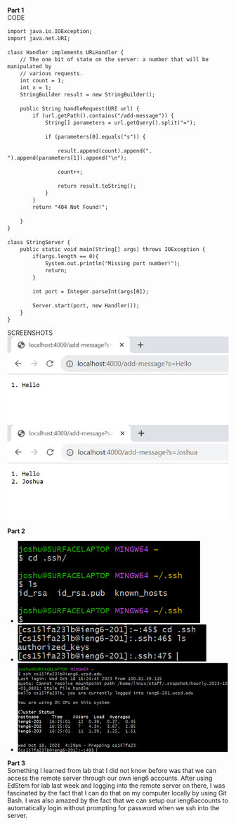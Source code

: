 **Part 1**<br>
CODE
```
import java.io.IOException;
import java.net.URI;

class Handler implements URLHandler {
    // The one bit of state on the server: a number that will be manipulated by
    // various requests.
    int count = 1;
    int x = 1;
    StringBuilder result = new StringBuilder();

    public String handleRequest(URI url) {
        if (url.getPath().contains("/add-message")) {
            String[] parameters = url.getQuery().split("=");

            if (parameters[0].equals("s")) {

                result.append(count).append(". ").append(parameters[1]).append("\n");

                count++;

                return result.toString();
            }
        }
        return "404 Not Found!";
    
    }
}

class StringServer {
    public static void main(String[] args) throws IOException {
        if(args.length == 0){
            System.out.println("Missing port number!");
            return;
        }

        int port = Integer.parseInt(args[0]);

        Server.start(port, new Handler());
    }
}
```
SCREENSHOTS<br>
![Image](Screenshot20231018160331.png)
![Image](Screenshot20231018160416.png)

**Part 2**<br>
- ![Image](Screenshot20231018162410.png)
- ![Image](Screenshot20231018162633.png)
- ![Image](Screenshot20231018162951.png)

**Part 3**<br>
Something I learned from lab that I did not know before was that we can access the remote server through our own ieng6 accounts. After using EdStem for lab last week and logging into the remote server on there, I was fascinated by the fact that I can do that on my computer locally by using Git Bash. I was also amazed by the fact that we can setup our ieng6accounts to automatically login without prompting for password when we ssh into the server.
